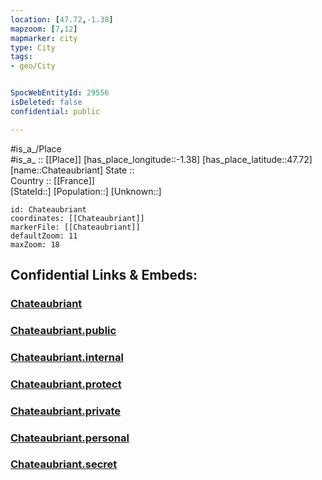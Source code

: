 ```yaml
---
location: [47.72,-1.38] 
mapzoom: [7,12] 
mapmarker: city 
type: City
tags:
- geo/City


SpocWebEntityId: 29556
isDeleted: false
confidential: public

---
```

#is_a_/Place  
#is_a_ :: [[Place]] 
[has_place_longitude::-1.38] 
[has_place_latitude::47.72] 
[name::Chateaubriant] 
State ::  
Country :: [[France]]  
[StateId::] 
[Population::] 
[Unknown::] 


```leaflet
id: Chateaubriant
coordinates: [[Chateaubriant]] 
markerFile: [[Chateaubriant]] 
defaultZoom: 11 
maxZoom: 18
```


## Confidential Links & Embeds: 

### [Chateaubriant](/_Standards/Earth/Continent/Europe/Europe~West/France/regions~France/Pays_de_la_Loire/departments~Pays_de_la_Loire/Loire-Atlantique/communes~Loire-Atlantique/Châteaubriant/cities~Châteaubriant/Chateaubriant.md) 

### [Chateaubriant.public](/_public/Earth/Continent/Europe/Europe~West/France/regions~France/Pays_de_la_Loire/departments~Pays_de_la_Loire/Loire-Atlantique/communes~Loire-Atlantique/Châteaubriant/cities~Châteaubriant/Chateaubriant.public.md) 

### [Chateaubriant.internal](/_internal/Earth/Continent/Europe/Europe~West/France/regions~France/Pays_de_la_Loire/departments~Pays_de_la_Loire/Loire-Atlantique/communes~Loire-Atlantique/Châteaubriant/cities~Châteaubriant/Chateaubriant.internal.md) 

### [Chateaubriant.protect](/_protect/Earth/Continent/Europe/Europe~West/France/regions~France/Pays_de_la_Loire/departments~Pays_de_la_Loire/Loire-Atlantique/communes~Loire-Atlantique/Châteaubriant/cities~Châteaubriant/Chateaubriant.protect.md) 

### [Chateaubriant.private](/_private/Earth/Continent/Europe/Europe~West/France/regions~France/Pays_de_la_Loire/departments~Pays_de_la_Loire/Loire-Atlantique/communes~Loire-Atlantique/Châteaubriant/cities~Châteaubriant/Chateaubriant.private.md) 

### [Chateaubriant.personal](/_personal/Earth/Continent/Europe/Europe~West/France/regions~France/Pays_de_la_Loire/departments~Pays_de_la_Loire/Loire-Atlantique/communes~Loire-Atlantique/Châteaubriant/cities~Châteaubriant/Chateaubriant.personal.md) 

### [Chateaubriant.secret](/_secret/Earth/Continent/Europe/Europe~West/France/regions~France/Pays_de_la_Loire/departments~Pays_de_la_Loire/Loire-Atlantique/communes~Loire-Atlantique/Châteaubriant/cities~Châteaubriant/Chateaubriant.secret.md)

